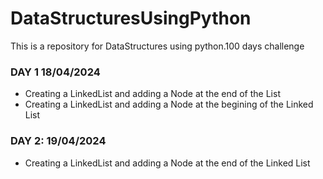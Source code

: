 # DataStructuresUsingPython
This is a repository for DataStructures using python.100 days challenge 
### DAY 1  18/04/2024
* Creating a LinkedList and adding a Node at the end of the List
* Creating a LinkedList and adding a Node at the begining of the Linked List
### DAY 2: 19/04/2024
* Creating a LinkedList and adding a Node at the end of the Linked List 
